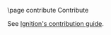 \page contribute Contribute

See [Ignition's contribution guide](https://gazebosim.org/docs/all/contributing).
